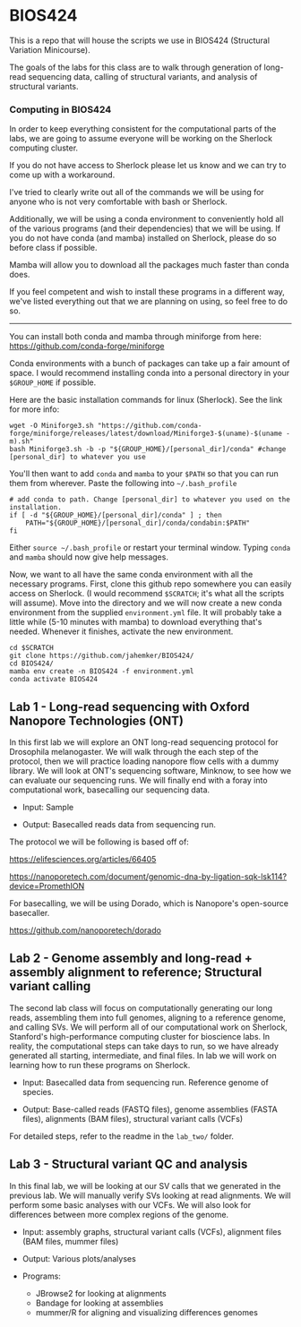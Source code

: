 # BIOS424
This is a repo that will house the scripts we use in BIOS424 (Structural Variation Minicourse).

The goals of the labs for this class are to walk through generation of long-read sequencing data, calling of structural variants, and analysis of structural variants.

### Computing in BIOS424
In order to keep everything consistent for the computational parts of the labs, we are going to assume everyone will be working on the Sherlock computing cluster.

If you do not have access to Sherlock please let us know and we can try to come up with a workaround.

I've tried to clearly write out all of the commands we will be using for anyone who is not very comfortable with bash or Sherlock.

Additionally, we will be using a conda environment to conveniently hold all of the various programs (and their dependencies) that we will be using. If you do not have conda (and mamba) installed on Sherlock, please do so before class if possible.

Mamba will allow you to download all the packages much faster than conda does.

If you feel competent and wish to install these programs in a different way, we've listed everything out that we are planning on using, so feel free to do so.

---

You can install both conda and mamba through miniforge from here: https://github.com/conda-forge/miniforge

Conda environments with a bunch of packages can take up a fair amount of space. I would recommend installing conda into a personal directory in your `$GROUP_HOME` if possible.

Here are the basic installation commands for linux (Sherlock). See the link for more info:
```
wget -O Miniforge3.sh "https://github.com/conda-forge/miniforge/releases/latest/download/Miniforge3-$(uname)-$(uname -m).sh"
bash Miniforge3.sh -b -p "${GROUP_HOME}/[personal_dir]/conda" #change [personal_dir] to whatever you use
```
You'll then want to add `conda` and `mamba` to your `$PATH` so that you can run them from wherever. Paste the following into `~/.bash_profile`
```
# add conda to path. Change [personal_dir] to whatever you used on the installation.
if [ -d "${GROUP_HOME}/[personal_dir]/conda" ] ; then
    PATH="${GROUP_HOME}/[personal_dir]/conda/condabin:$PATH"
fi
```
Either `source ~/.bash_profile` or restart your terminal window. Typing `conda` and `mamba` should now give help messages.

Now, we want to all have the same conda environment with all the necessary programs. First, clone this github repo somewhere you can easily access on Sherlock. (I would recommend `$SCRATCH`; it's what all the scripts will assume). Move into the directory and we will now create a new conda environment from the supplied `environment.yml` file. It will probably take a little while (5-10 minutes with mamba) to download everything that's needed. Whenever it finishes, activate the new environment.
```
cd $SCRATCH
git clone https://github.com/jahemker/BIOS424/
cd BIOS424/
mamba env create -n BIOS424 -f environment.yml
conda activate BIOS424
```

## Lab 1 - Long-read sequencing with Oxford Nanopore Technologies (ONT)
In this first lab we will explore an ONT long-read sequencing protocol for Drosophila melanogaster.
We will walk through the each step of the protocol, then we will practice loading nanopore flow cells with a dummy library.
We will look at ONT's sequencing software, Minknow, to see how we can evaluate our sequencing runs.
We will finally end with a foray into computational work, basecalling our sequencing data.

- Input: Sample

- Output: Basecalled reads data from sequencing run.

The protocol we will be following is based off of:

https://elifesciences.org/articles/66405

https://nanoporetech.com/document/genomic-dna-by-ligation-sqk-lsk114?device=PromethION

For basecalling, we will be using Dorado, which is Nanopore's open-source basecaller.

https://github.com/nanoporetech/dorado

## Lab 2 - Genome assembly and long-read + assembly alignment to reference; Structural variant calling
The second lab class will focus on computationally generating our long reads, assembling them into full genomes, aligning to a reference genome, and calling SVs.
We will perform all of our computational work on Sherlock, Stanford's high-performance computing cluster for bioscience labs. In reality, the computational steps can take days to run, so we have already generated all starting, intermediate, and final files.
In lab we will work on learning how to run these programs on Sherlock.

- Input: Basecalled data from sequencing run. Reference genome of species.

- Output: Base-called reads (FASTQ files), genome assemblies (FASTA files), alignments (BAM files), structural variant calls (VCFs)

For detailed steps, refer to the readme in the `lab_two/` folder.

## Lab 3 - Structural variant QC and analysis
In this final lab, we will be looking at our SV calls that we generated in the previous lab. We will manually verify SVs looking at read alignments. We will perform some basic analyses with our VCFs. We will also look for differences between more complex regions of the genome.

- Input: assembly graphs, structural variant calls (VCFs), alignment files (BAM files, mummer files)
- Output: Various plots/analyses

- Programs:
  - JBrowse2 for looking at alignments
  - Bandage for looking at assemblies
  - mummer/R for aligning and visualizing differences genomes
